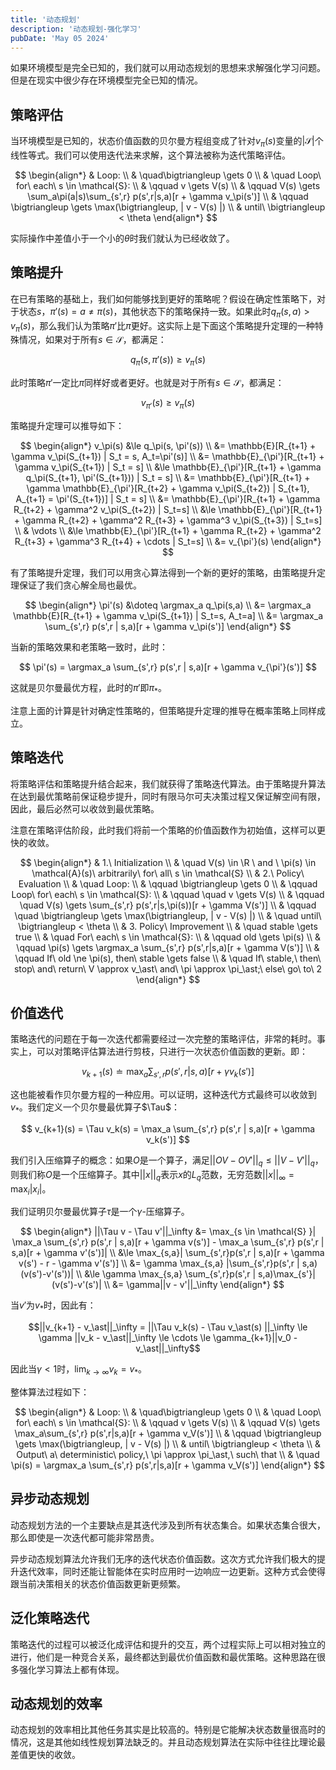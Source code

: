 ```yaml
---
title: '动态规划'
description: '动态规划-强化学习'
pubDate: 'May 05 2024'
---
```


如果环境模型是完全已知的，我们就可以用动态规划的思想来求解强化学习问题。但是在现实中很少存在环境模型完全已知的情况。

## 策略评估

当环境模型是已知的，状态价值函数的贝尔曼方程组变成了针对$v_\pi(s)$变量的$|\mathcal{S}|$个线性等式。我们可以使用迭代法来求解，这个算法被称为迭代策略评估。

$$
\begin{align*}
& Loop: \\
& \quad\bigtriangleup \gets 0 \\
& \quad Loop\ for\ each\ s \in \mathcal{S}: \\
& \qquad v \gets V(s) \\
& \qquad V(s) \gets \sum_a\pi(a|s)\sum_{s',r} p(s',r|s,a)[r + \gamma v_\pi(s')] \\
& \qquad \bigtriangleup \gets \max(\bigtriangleup, | v - V(s) |) \\
& until\ \bigtriangleup < \theta
\end{align*}
$$

实际操作中差值小于一个小的$\theta$时我们就认为已经收敛了。

## 策略提升

在已有策略的基础上，我们如何能够找到更好的策略呢？假设在确定性策略下，对于状态$s$，$\pi'(s) = a \neq \pi(s)$，其他状态下的策略保持一致。如果此时$q_\pi(s,a) > v_\pi(s)$，那么我们认为策略$\pi'$比$\pi$更好。这实际上是下面这个策略提升定理的一种特殊情况，如果对于所有$s \in \mathcal{S}$，都满足：

$$q_\pi(s,\pi'(s)) \ge v_\pi(s)$$

此时策略$\pi'$一定比$\pi$同样好或者更好。也就是对于所有$s \in \mathcal{S}$，都满足：

$$v_{\pi'}(s) \ge v_\pi(s)$$

策略提升定理可以推导如下：

$$
\begin{align*}
v_\pi(s) &\le q_\pi(s, \pi'(s)) \\
&= \mathbb{E}[R_{t+1} + \gamma v_\pi(S_{t+1}) | S_t = s, A_t=\pi'(s)] \\
&= \mathbb{E}_{\pi'}[R_{t+1} + \gamma v_\pi(S_{t+1}) | S_t = s] \\
&\le \mathbb{E}_{\pi'}[R_{t+1} + \gamma q_\pi(S_{t+1}, \pi'(S_{t+1})) | S_t = s] \\
&= \mathbb{E}_{\pi'}[R_{t+1} + \gamma \mathbb{E}_{\pi'}[R_{t+2} + \gamma v_\pi(S_{t+2}) | S_{t+1}, A_{t+1} = \pi'(S_{t+1})] | S_t = s] \\
&= \mathbb{E}_{\pi'}[R_{t+1} + \gamma R_{t+2} + \gamma^2 v_\pi(S_{t+2}) | S_t=s] \\
&\le \mathbb{E}_{\pi'}[R_{t+1} + \gamma R_{t+2} + \gamma^2 R_{t+3} + \gamma^3 v_\pi(S_{t+3}) | S_t=s] \\
& \vdots \\
&\le \mathbb{E}_{\pi'}[R_{t+1} + \gamma R_{t+2} + \gamma^2 R_{t+3} + \gamma^3 R_{t+4} + \cdots | S_t=s] \\
&= v_{\pi'}(s)
\end{align*}
$$

有了策略提升定理，我们可以用贪心算法得到一个新的更好的策略，由策略提升定理保证了我们贪心解全局也最优。

$$
\begin{align*}
\pi'(s) &\doteq \argmax_a q_\pi(s,a) \\
&= \argmax_a \mathbb{E}[R_{t+1} + \gamma v_\pi(S_{t+1}) | S_t=s, A_t=a] \\
&= \argmax_a \sum_{s',r} p(s',r | s,a)[r + \gamma v_\pi(s')]
\end{align*}
$$

当新的策略效果和老策略一致时，此时：

$$ \pi'(s) = \argmax_a \sum_{s',r} p(s',r | s,a)[r + \gamma v_{\pi'}(s')] $$

这就是贝尔曼最优方程，此时的$\pi'$即$\pi_\ast$。

注意上面的计算是针对确定性策略的，但策略提升定理的推导在概率策略上同样成立。

## 策略迭代

将策略评估和策略提升结合起来，我们就获得了策略迭代算法。由于策略提升算法在达到最优策略前保证稳步提升，同时有限马尔可夫决策过程又保证解空间有限，因此，最后必然可以收敛到最优策略。

注意在策略评估阶段，此时我们将前一个策略的价值函数作为初始值，这样可以更快的收敛。

$$
\begin{align*}
& 1.\ Initialization \\
& \quad V(s) \in \R \ and \ \pi(s) \in \mathcal{A}(s)\ arbitrarily\ for\ all\ s \in \mathcal{S} \\
& 2.\ Policy\ Evaluation \\
& \quad Loop: \\
& \qquad  \bigtriangleup \gets 0 \\
& \qquad Loop\ for\ each\ s \in \mathcal{S}: \\
& \qquad \quad v \gets V(s) \\
& \qquad \quad V(s) \gets \sum_{s',r} p(s',r|s,\pi(s))[r + \gamma V(s')] \\
& \qquad \quad \bigtriangleup \gets \max(\bigtriangleup, | v - V(s) |) \\
& \quad until\ \bigtriangleup < \theta \\
& 3. Policy\ Improvement \\
& \quad stable \gets true \\
& \quad For\ each\ s \in \mathcal{S}: \\
& \qquad old \gets \pi(s) \\
& \qquad \pi(s) \gets \argmax_a \sum_{s',r} p(s',r|s,a)[r + \gamma V(s')] \\
& \qquad If\ old \ne \pi(s), then\ stable \gets false \\
& \quad If\ stable,\ then\ stop\ and\ return\ V \approx v_\ast\ and\ \pi \approx \pi_\ast;\ else\ go\ to\ 2
\end{align*}
$$

## 价值迭代

策略迭代的问题在于每一次迭代都需要经过一次完整的策略评估，非常的耗时。事实上，可以对策略评估算法进行剪枝，只进行一次状态价值函数的更新。即：

$$ v_{k+1}(s) \doteq \max_a \sum_{s',r} p(s',r | s,a)[r + \gamma v_k(s')] $$

这也能被看作贝尔曼方程的一种应用。可以证明，这种迭代方式最终可以收敛到$v_\ast$。我们定义一个贝尔曼最优算子$\Tau$：

$$ v_{k+1}(s) = \Tau v_k(s) =  \max_a \sum_{s',r} p(s',r | s,a)[r + \gamma v_k(s')] $$

我们引入压缩算子的概念：如果$O$是一个算子，满足$||OV - OV'||_q \le || V - V' ||_q$，则我们称$O$是一个压缩算子。其中$||x||_q$表示$x$的$L_q$范数，无穷范数$||x||_\infty = \max_i|x_i|$。

我们证明贝尔曼最优算子$\tau$是一个$\gamma$-压缩算子。

$$
\begin{align*}
||\Tau v - \Tau v'||_\infty &= \max_{s \in \mathcal{S} }| \max_a \sum_{s',r} p(s',r | s,a)[r + \gamma v(s')] - \max_a \sum_{s',r} p(s',r | s,a)[r + \gamma v'(s')]| \\
&\le \max_{s,a}| \sum_{s',r}p(s',r | s,a)[r + \gamma v(s') - r - \gamma v'(s')] \\
&= \gamma \max_{s,a} |\sum_{s',r}p(s',r | s,a)(v(s')-v'(s'))| \\
&\le \gamma \max_{s,a} \sum_{s',r}p(s',r | s,a)\max_{s'}|(v(s')-v'(s')| \\
&= \gamma||v - v'||_\infty
\end{align*}
$$

当$v'$为$v_\ast$时，因此有：

$$||v_{k+1} - v_\ast||_\infty = ||\Tau v_k(s) - \Tau v_\ast(s) ||_\infty \le \gamma ||v_k - v_\ast||_\infty \le \cdots \le \gamma_{k+1}||v_0 - v_\ast||_\infty$$

因此当$\gamma < 1$时，$\lim_{k\rightarrow \infty}v_k = v_\ast$。

整体算法过程如下：

$$
\begin{align*}
& Loop: \\
& \quad\bigtriangleup \gets 0 \\
& \quad Loop\ for\ each\ s \in \mathcal{S}: \\
& \qquad v \gets V(s) \\
& \qquad V(s) \gets \max_a\sum_{s',r} p(s',r|s,a)[r + \gamma v_V(s')] \\
& \qquad \bigtriangleup \gets \max(\bigtriangleup, | v - V(s) |) \\
& until\ \bigtriangleup < \theta \\
& Output\ a\ deterministic\ policy,\ \pi \approx \pi_\ast,\ such\ that \\
& \quad \pi(s) = \argmax_a \sum_{s',r} p(s',r|s,a)[r + \gamma v_V(s')] 
\end{align*}
$$

## 异步动态规划

动态规划方法的一个主要缺点是其迭代涉及到所有状态集合。如果状态集合很大，那么即使是一次迭代都可能非常昂贵。

异步动态规划算法允许我们无序的迭代状态价值函数。这次方式允许我们极大的提升迭代效率，同时还能让智能体在实时应用时一边响应一边更新。这种方式会使得跟当前决策相关的状态价值函数更新更频繁。

## 泛化策略迭代

策略迭代的过程可以被泛化成评估和提升的交互，两个过程实际上可以相对独立的进行，他们是一种竞合关系，最终都达到最优价值函数和最优策略。这种思路在很多强化学习算法上都有体现。

## 动态规划的效率

动态规划的效率相比其他任务其实是比较高的。特别是它能解决状态数量很高时的情况，这是其他如线性规划算法缺乏的。并且动态规划算法在实际中往往比理论最差值更快的收敛。
